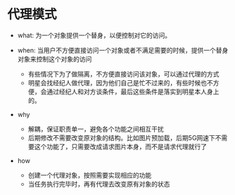 # 代理模式
- what: 为一个对象提供一个替身，以便控制对它的访问。
- when: 当用户不方便直接访问一个对象或者不满足需要的时候，提供一个替身对象来控制这个对象的访问
    - 有些情况下为了做隔离，不方便直接访问该对象，可以通过代理的方式
    - 明星会找经纪人做代理，因为他们自己是忙不过来的，有些时候也不方便，会通过经纪人和对方谈条件，最后这些条件是落实到明星本人身上的。
    
- why
    - 解耦，保证职责单一，避免各个功能之间相互干扰
    - 后期修改不需要改变原对象的结构。比如图片预加载，后期5G网速下不需要这个功能了，只需要改成请求图片本身，而不是请求代理就行了
- how
    - 创建一个代理对象，按照需要实现相应的功能
    - 当任务执行完毕时，再有代理去改变原有对象的状态